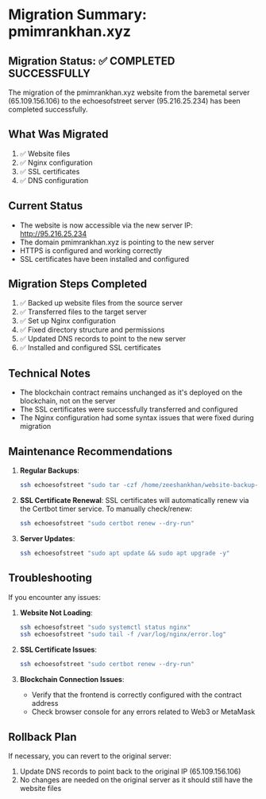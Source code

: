 # Migration Summary: pmimrankhan.xyz

## Migration Status: ✅ COMPLETED SUCCESSFULLY

The migration of the pmimrankhan.xyz website from the baremetal server (65.109.156.106) to the echoesofstreet server (95.216.25.234) has been completed successfully.

## What Was Migrated

1. ✅ Website files
2. ✅ Nginx configuration
3. ✅ SSL certificates
4. ✅ DNS configuration

## Current Status

- The website is now accessible via the new server IP: http://95.216.25.234
- The domain pmimrankhan.xyz is pointing to the new server
- HTTPS is configured and working correctly
- SSL certificates have been installed and configured

## Migration Steps Completed

1. ✅ Backed up website files from the source server
2. ✅ Transferred files to the target server
3. ✅ Set up Nginx configuration
4. ✅ Fixed directory structure and permissions
5. ✅ Updated DNS records to point to the new server
6. ✅ Installed and configured SSL certificates

## Technical Notes

- The blockchain contract remains unchanged as it's deployed on the blockchain, not on the server
- The SSL certificates were successfully transferred and configured
- The Nginx configuration had some syntax issues that were fixed during migration

## Maintenance Recommendations

1. **Regular Backups**:
   ```bash
   ssh echoesofstreet "sudo tar -czf /home/zeeshankhan/website-backup-$(date +%Y%m%d).tar.gz -C /var/www imran-khan-vote"
   ```

2. **SSL Certificate Renewal**:
   SSL certificates will automatically renew via the Certbot timer service.
   To manually check/renew:
   ```bash
   ssh echoesofstreet "sudo certbot renew --dry-run"
   ```

3. **Server Updates**:
   ```bash
   ssh echoesofstreet "sudo apt update && sudo apt upgrade -y"
   ```

## Troubleshooting

If you encounter any issues:

1. **Website Not Loading**:
   ```bash
   ssh echoesofstreet "sudo systemctl status nginx"
   ssh echoesofstreet "sudo tail -f /var/log/nginx/error.log"
   ```

2. **SSL Certificate Issues**:
   ```bash
   ssh echoesofstreet "sudo certbot renew --dry-run"
   ```

3. **Blockchain Connection Issues**:
   - Verify that the frontend is correctly configured with the contract address
   - Check browser console for any errors related to Web3 or MetaMask

## Rollback Plan

If necessary, you can revert to the original server:

1. Update DNS records to point back to the original IP (65.109.156.106)
2. No changes are needed on the original server as it should still have the website files
